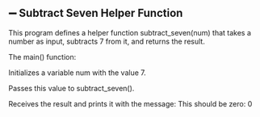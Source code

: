 ## ➖ Subtract Seven Helper Function
This program defines a helper function subtract_seven(num) that takes a number as input, subtracts 7 from it, and returns the result.

The main() function:

Initializes a variable num with the value 7.

Passes this value to subtract_seven().

Receives the result and prints it with the message:
This should be zero: 0 
